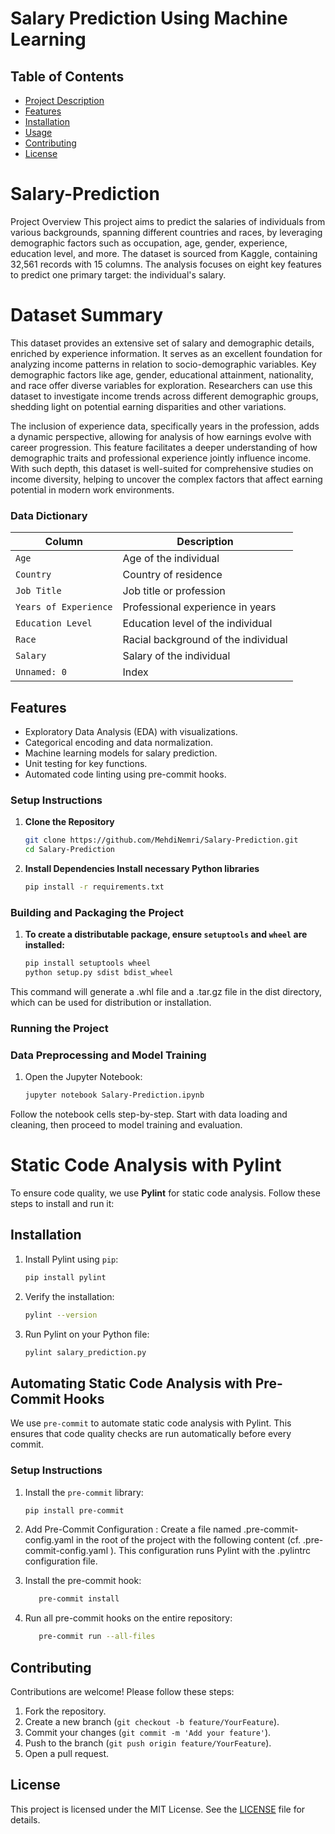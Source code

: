 # Salary Prediction Using Machine Learning

## Table of Contents
- [Project Description](#project-description)
- [Features](#features)
- [Installation](#installation)
- [Usage](#usage)
- [Contributing](#contributing)
- [License](#license)

# Salary-Prediction
Project Overview
This project aims to predict the salaries of individuals from various backgrounds, spanning different countries and races, by leveraging demographic factors such as occupation, age, gender, experience, education level, and more. The dataset is sourced from Kaggle, containing 32,561 records with 15 columns. The analysis focuses on eight key features to predict one primary target: the individual's salary.

# Dataset Summary
This dataset provides an extensive set of salary and demographic details, enriched by experience information. It serves as an excellent foundation for analyzing income patterns in relation to socio-demographic variables. Key demographic factors like age, gender, educational attainment, nationality, and race offer diverse variables for exploration. Researchers can use this dataset to investigate income trends across different demographic groups, shedding light on potential earning disparities and other variations.

The inclusion of experience data, specifically years in the profession, adds a dynamic perspective, allowing for analysis of how earnings evolve with career progression. This feature facilitates a deeper understanding of how demographic traits and professional experience jointly influence income. With such depth, this dataset is well-suited for comprehensive studies on income diversity, helping to uncover the complex factors that affect earning potential in modern work environments.

### Data Dictionary

| Column               | Description                                   |
|----------------------|-----------------------------------------------|
| `Age`                | Age of the individual                         |
| `Country`            | Country of residence                          |
| `Job Title`          | Job title or profession                       |
| `Years of Experience`| Professional experience in years              |
| `Education Level`    | Education level of the individual             |
| `Race`               | Racial background of the individual           |
| `Salary`             | Salary of the individual                      |
| `Unnamed: 0`         | Index                                         |

## Features
- Exploratory Data Analysis (EDA) with visualizations.
- Categorical encoding and data normalization.
- Machine learning models for salary prediction.
- Unit testing for key functions.
- Automated code linting using pre-commit hooks.


### Setup Instructions

1. **Clone the Repository**
   ```bash
   git clone https://github.com/MehdiNemri/Salary-Prediction.git
   cd Salary-Prediction
2. **Install Dependencies Install necessary Python libraries**
   ```bash
   pip install -r requirements.txt

### Building and Packaging the Project

1. **To create a distributable package, ensure `setuptools` and `wheel` are installed:**

   ```bash
   pip install setuptools wheel
   python setup.py sdist bdist_wheel
This command will generate a .whl file and a .tar.gz file in the dist directory, which can be used for distribution or installation.

### Running the Project

### Data Preprocessing and Model Training

1. Open the Jupyter Notebook:
   ```bash
   jupyter notebook Salary-Prediction.ipynb

Follow the notebook cells step-by-step. Start with data loading and cleaning, then proceed to model training and evaluation.


# Static Code Analysis with Pylint

To ensure code quality, we use **Pylint** for static code analysis. Follow these steps to install and run it:

## Installation
1. Install Pylint using `pip`:
   ```bash
   pip install pylint

2. Verify the installation:
   ```bash
   pylint --version

3. Run Pylint on your Python file:
   ```bash
   pylint salary_prediction.py

## Automating Static Code Analysis with Pre-Commit Hooks

We use `pre-commit` to automate static code analysis with Pylint. This ensures that code quality checks are run automatically before every commit.

### Setup Instructions

1. Install the `pre-commit` library:
   ```bash
   pip install pre-commit
   
2.  Add Pre-Commit Configuration : Create a file named .pre-commit-config.yaml in the root of the project with the following content (cf. .pre-commit-config.yaml ). This configuration runs Pylint with the .pylintrc configuration file.
   
3.  Install the pre-commit hook:
    ```bash
       pre-commit install
4. Run all pre-commit hooks on the entire repository:
   ```bash
      pre-commit run --all-files

## Contributing
Contributions are welcome! Please follow these steps:
1. Fork the repository.
2. Create a new branch (`git checkout -b feature/YourFeature`).
3. Commit your changes (`git commit -m 'Add your feature'`).
4. Push to the branch (`git push origin feature/YourFeature`).
5. Open a pull request.

## License
This project is licensed under the MIT License. See the [LICENSE](./LICENSE) file for details.




